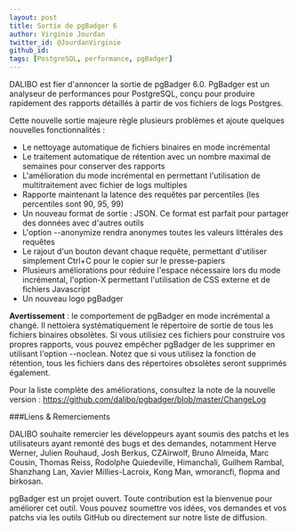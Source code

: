 ```yaml
---
layout: post
title: Sortie de pgBadger 6
author: Virginie Jourdan
twitter_id: @JourdanVirginie
github_id: 
tags: [PostgreSQL, performance, pgBadger]
---
```

DALIBO est fier d'annoncer la sortie de pgBadger 6.0.
PgBadger est un analyseur de performances pour PostgreSQL, conçu pour produire rapidement des rapports détaillés à partir de vos fichiers de logs Postgres.

<!--MORE-->

Cette nouvelle sortie majeure règle plusieurs problèmes et ajoute quelques nouvelles fonctionnalités :

* Le nettoyage automatique de fichiers binaires en mode incrémental
* Le traitement automatique de rétention avec un nombre maximal de semaines pour conserver des rapports
* L'amélioration du mode incrémental en permettant l'utilisation de multitraitement avec fichier de logs multiples    
* Rapporte maintenant la latence des requêtes par percentiles (les percentiles sont 90, 95, 99)
* Un nouveau format de sortie : JSON. Ce format est parfait pour partager des données avec d'autres outils
* L'option --anonymize rendra anonymes toutes les valeurs littérales des requêtes
* Le rajout d'un bouton devant chaque requête, permettant d'utiliser simplement Ctrl+C pour le copier sur le presse-papiers
* Plusieurs améliorations pour réduire l'espace nécessaire lors du mode incrémental, l'option-X permettant l'utilisation de CSS externe et de fichiers Javascript
* Un nouveau logo pgBadger 

**Avertissement** : le comportement de pgBadger en mode incrémental a changé. Il nettoiera systématiquement le répertoire de sortie de tous les fichiers binaires obsolètes. Si vous utilisiez ces fichiers pour construire vos propres rapports, vous pouvez empêcher pgBadger de les supprimer en utilisant l'option --noclean. Notez que si vous utilisez la fonction de rétention, tous les fichiers dans des répertoires obsolètes seront supprimés également.

Pour la liste complète des améliorations, consultez la note de la nouvelle version :
https://github.com/dalibo/pgbadger/blob/master/ChangeLog

###Liens & Remerciements

DALIBO souhaite remercier les développeurs ayant soumis des patchs et les utilisateurs ayant remonté des bugs et des demandes, notamment Herve Werner, Julien Rouhaud, Josh Berkus, CZAirwolf, Bruno Almeida, Marc Cousin, Thomas Reiss, Rodolphe Quiedeville, Himanchali, Guilhem Rambal, Shanzhang Lan, Xavier Millies-Lacroix, Kong Man, wmorancfi, flopma and birkosan.

pgBadger est un projet ouvert. Toute contribution est la bienvenue pour améliorer cet outil.
Vous pouvez soumettre vos idées, vos demandes et vos patchs via les outils GitHub ou directement sur notre liste de diffusion.
